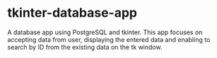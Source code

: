 # tkinter-database-app
A database app using PostgreSQL and tkinter.
This app focuses on accepting data from user, displaying the entered data and enabling to search by ID from the existing data on the tk window.
